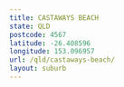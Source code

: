 ```yaml
---
title: CASTAWAYS BEACH
state: QLD
postcode: 4567
latitude: -26.408596
longitude: 153.096957
url: /qld/castaways-beach/
layout: suburb
---
```

